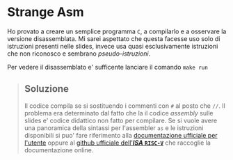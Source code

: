 # Strange Asm
Ho provato a creare un semplice programma `C`, a compilarlo e a osservare la versione disassemblata. Mi sarei aspettato che questa facesse uso solo di istruzioni presenti nelle slides, invece usa quasi esclusivamente istruzioni che non riconosco e sembrano *pseudo-istruzioni*.

Per vedere il disassemblato e' sufficente lanciare il comando `make run`

> ## Soluzione
> Il codice compila se si sostituendo i commenti con `#` al posto che `//`. Il problema era determinato dal fatto che la il codice *assembly* sulle slides e' codice didattico non fatto per compilare. Se si vuole avere una panoramica della sintassi per l'assembler `as` e le istruzioni disponibili si puo' fare riferimento alla [documentazione ufficiale per l'utente](https://riscv.org/wp-content/uploads/2019/12/riscv-spec-20191213.pdf) oppure al [github ufficiale dell'***ISA*** **`RISC-V`**](https://github.com/riscv/riscv-isa-manual) che raccoglie la documentazione online.
